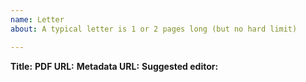 ```yaml
---
name: Letter
about: A typical letter is 1 or 2 pages long (but no hard limit)

---
```


**Title:**
**PDF URL:**
**Metadata URL:**
**Suggested editor:**
